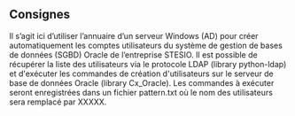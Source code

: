 ## Consignes

Il s’agit ici d’utiliser l’annuaire d’un serveur Windows (AD) pour créer automatiquement les comptes utilisateurs du système de gestion de bases de données (SGBD) Oracle de l’entreprise STESIO. Il est possible de récupérer la liste des utilisateurs via le protocole LDAP (library python-ldap) et d'exécuter les commandes de création d'utilisateurs sur le serveur de base de données Oracle (library Cx_Oracle). Les commandes à exécuter seront enregistrées dans un fichier pattern.txt où le nom des utilisateurs sera remplacé par XXXXX.
